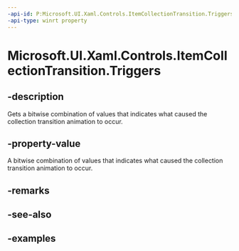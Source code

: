 ```yaml
---
-api-id: P:Microsoft.UI.Xaml.Controls.ItemCollectionTransition.Triggers
-api-type: winrt property
---
```


# Microsoft.UI.Xaml.Controls.ItemCollectionTransition.Triggers

<!--
public Microsoft.UI.Xaml.Controls.ItemCollectionTransitionTriggers Triggers { get; }
-->


## -description

Gets a bitwise combination of values that indicates what caused the collection transition animation to occur.

## -property-value

A bitwise combination of values that indicates what caused the collection transition animation to occur.

## -remarks

## -see-also

## -examples


